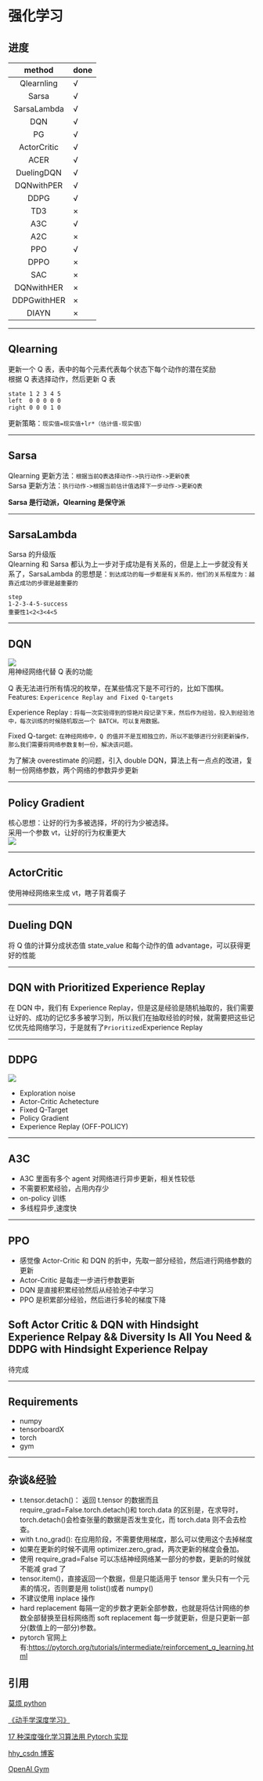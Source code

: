 # 强化学习

## 进度

|   method    | done |
| :---------: | ---- |
| Qlearnling  | √    |
|    Sarsa    | √    |
| SarsaLambda | √    |
|     DQN     | √    |
|     PG      | √    |
| ActorCritic | √    |
|    ACER     | √    |
| DuelingDQN  | √    |
| DQNwithPER  | √    |
|    DDPG     | √    |
|     TD3     | ×    |
|     A3C     | √    |
|     A2C     | ×    |
|     PPO     | √    |
|    DPPO     | ×    |
|     SAC     | ×    |
| DQNwithHER  | ×    |
| DDPGwithHER | ×    |
|    DIAYN    | ×    |

---

## Qlearning

更新一个 Q 表，表中的每个元素代表每个状态下每个动作的潜在奖励<br>
根据 Q 表选择动作，然后更新 Q 表

```
state 1 2 3 4 5
left  0 0 0 0 0
right 0 0 0 1 0
```

更新策略：`现实值=现实值+lr*（估计值-现实值）`

---

## Sarsa

Qlearning 更新方法：`根据当前Q表选择动作->执行动作->更新Q表`<br>
Sarsa 更新方法：`执行动作->根据当前估计值选择下一步动作->更新Q表`

**Sarsa 是行动派，Qlearning 是保守派**

---

## SarsaLambda

Sarsa 的升级版<br>
Qlearning 和 Sarsa 都认为上一步对于成功是有关系的，但是上上一步就没有关系了，SarsaLambda 的思想是：`到达成功的每一步都是有关系的，他们的关系程度为：越靠近成功的步骤是越重要的`<br>

```
step
1-2-3-4-5-success
重要性1<2<3<4<5
```

---

## DQN

![](./DeepQLearningNetwork/dqn.jpg)<br>
用神经网络代替 Q 表的功能

Q 表无法进行所有情况的枚举，在某些情况下是不可行的，比如下围棋。<br>
Features: `Expericence Replay and Fixed Q-targets`

Experience Replay : `将每一次实验得到的惊艳片段记录下来，然后作为经验，投入到经验池中，每次训练的时候随机取出一个 BATCH，可以复用数据。`

Fixed Q-target: `在神经网络中，Q 的值并不是互相独立的，所以不能够进行分别更新操作，那么我们需要将网络参数复制一份，解决该问题。`

为了解决 overestimate 的问题，引入 double DQN，算法上有一点点的改进，复制一份网络参数，两个网络的参数异步更新

---

## Policy Gradient

核心思想：让好的行为多被选择，坏的行为少被选择。<br>
采用一个参数 vt，让好的行为权重更大<br>
![](./PolicyGradient/5-1-1.png)<br>

---

## ActorCritic

使用神经网络来生成 vt，瞎子背着瘸子

---

## Dueling DQN

将 Q 值的计算分成状态值 state_value 和每个动作的值 advantage，可以获得更好的性能

---

## DQN with Prioritized Experience Replay

在 DQN 中，我们有 Experience Replay，但是这是经验是随机抽取的，我们需要让好的、成功的记忆多多被学习到，所以我们在抽取经验的时候，就需要把这些记忆优先给网络学习，于是就有了`Prioritized`Experience Replay

---

## DDPG

![](DeepDeterministicPolicyGradient\principle.png)

- Exploration noise
- Actor-Critic Achetecture
- Fixed Q-Target
- Policy Gradient
- Experience Replay (OFF-POLICY)

---

## A3C

- A3C 里面有多个 agent 对网络进行异步更新，相关性较低
- 不需要积累经验，占用内存少
- on-policy 训练
- 多线程异步,速度快

---

## PPO

- 感觉像 Actor-Critic 和 DQN 的折中，先取一部分经验，然后进行网络参数的更新
- Actor-Critic 是每走一步进行参数更新
- DQN 是直接积累经验然后从经验池子中学习
- PPO 是积累部分经验，然后进行多轮的梯度下降

## Soft Actor Critic & DQN with Hindsight Experience Relpay && Diversity Is All You Need & DDPG with Hindsight Experience Relpay

待完成

---

## Requirements

- numpy
- tensorboardX
- torch
- gym

---

## 杂谈&经验

- t.tensor.detach()： 返回 t.tensor 的数据而且 require_grad=False.torch.detach()和 torch.data 的区别是，在求导时，torch.detach()会检查张量的数据是否发生变化，而 torch.data 则不会去检查。
- with t.no_grad(): 在应用阶段，不需要使用梯度，那么可以使用这个去掉梯度
- 如果在更新的时候不调用 optimizer.zero_grad，两次更新的梯度会叠加。
- 使用 require_grad=False 可以冻结神经网络某一部分的参数，更新的时候就不能减 grad 了
- tensor.item()，直接返回一个数据，但是只能适用于 tensor 里头只有一个元素的情况，否则要是用 tolist()或者 numpy()
- 不建议使用 inplace 操作
- hard replacement 每隔一定的步数才更新全部参数，也就是将估计网络的参数全部替换至目标网络而 soft replacement 每一步就更新，但是只更新一部分(数值上的一部分)参数。
- pytorch 官网上有:https://pytorch.org/tutorials/intermediate/reinforcement_q_learning.html

## 引用

[莫烦 python](https://mofanpy.com/)

[《动手学深度学习》](https://zh-v2.d2l.ai/)

[17 种深度强化学习算法用 Pytorch 实现](https://blog.csdn.net/tMb8Z9Vdm66wH68VX1/article/details/100975138?spm=1001.2101.3001.6650.14&utm_medium=distribute.pc_relevant.none-task-blog-2%7Edefault%7EBlogCommendFromBaidu%7Edefault-14.no_search_link&depth_1-utm_source=distribute.pc_relevant.none-task-blog-2%7Edefault%7EBlogCommendFromBaidu%7Edefault-14.no_search_link)

[hhy_csdn 博客](https://blog.csdn.net/hhy_csdn)

[OpenAI Gym](https://gym.openai.com/)
